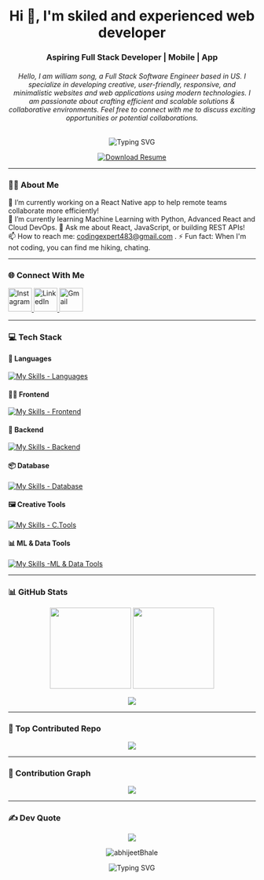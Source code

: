 <h1 align="center">Hi 👋, I'm skiled and experienced web developer </h1>
<h3 align="center">Aspiring Full Stack Developer | Mobile  | App </h3>
<h6 align="center">Hello, I am  william song, a  Full Stack Software Engineer based in US. I specialize in developing creative, user-friendly, responsive, and minimalistic websites and web applications using modern technologies. I am passionate about crafting efficient and scalable solutions & collaborative environments. Feel free to connect with me to discuss exciting opportunities or potential collaborations.</h6>

<p align="center">
  <img src="https://readme-typing-svg.herokuapp.com?font=Fira+Code&size=22&duration=3000&pause=1000&center=true&width=435&lines=Full+Stack+Developer;React+%7C+Node.js+%7C+MongoDB;Cloud+%7C+Docker+%7C+DevOps+Learner;Photography+%7C+Design+Lover" alt="Typing SVG" />
</p>

<div align="center">
  <a href="https://github.com/abhijeetBhale/Portfolio/raw/68117ed6c8be9339df6d9f1975d61537b6849df3/assets/Abhijeet%20Bhale%20Resume%20Updated%20300925.pdf" download="Abhijeet_Bhale_Resume.pdf">
    <img src="https://img.shields.io/badge/Resume-Download-blue?style=for-the-badge&logo=adobeacrobatreader" alt="Download Resume">
  </a>
</div>

---

### 👨‍💻 About Me

🔭 I’m currently working on a React Native app to help remote teams collaborate more efficiently!  
🌱 I’m currently learning Machine Learning with Python, Advanced React and Cloud DevOps.
💬 Ask me about React, JavaScript, or building REST APIs!  
📫 How to reach me: codingexpert483@gmail.com .
⚡ Fun fact: When I'm not coding, you can find me hiking, chating.  

  
---

### 🌐 Connect With Me

<p align="left">
  <a href="https://www.instagram.com/" target="_blank">
    <img src="https://skillicons.dev/icons?i=instagram" width="48" height="48" alt="Instagram" />
  </a>
  <a href="https://www.linkedin.com/in" target="_blank">
    <img src="https://skillicons.dev/icons?i=linkedin" width="48" height="48" alt="LinkedIn" />
  </a>
  <a href="mailto:">
    <img src="https://skillicons.dev/icons?i=gmail" width="48" height="48" alt="Gmail" />
  </a>
</p>

---

### 💻 Tech Stack

#### 🚀 Languages
[![My Skills - Languages](https://skillicons.dev/icons?i=js,cs,c)](https://skillicons.dev)

#### 🧑‍🎨 Frontend
[![My Skills - Frontend](https://skillicons.dev/icons?i=html,css,react,tailwind,bootstrap,vite,figma)](https://skillicons.dev)

#### 🧠 Backend 
[![My Skills - Backend](https://skillicons.dev/icons?i=nodejs,express,postman,npm)](https://skillicons.dev)

#### 📦 Database
[![My Skills - Database](https://skillicons.dev/icons?i=mongodb,sqlite)](https://skillicons.dev)

#### 🖼️ Creative Tools
[![My Skills - C.Tools](https://skillicons.dev/icons?i=vscode,ps)](https://skillicons.dev)

#### 📊 ML & Data Tools
[![My Skills -ML & Data Tools](https://skillicons.dev/icons?i=matlab)](https://skillicons.dev)

---

### 📊 GitHub Stats

<p align="center">
  <img src="https://github-readme-stats.vercel.app/api?username=abhijeetBhale&theme=gruvbox&show_icons=true&hide_border=false&count_private=true" height="165px"/>
  <img src="https://github-readme-stats.vercel.app/api/top-langs/?username=abhijeetBhale&theme=gruvbox&layout=compact&hide_border=false" height="165px"/>
</p>

<p align="center">
  <img src="https://nirzak-streak-stats.vercel.app/?user=abhijeetBhale&theme=gruvbox&hide_border=false" />
</p>


---

### 📌 Top Contributed Repo
<p align="center">
  <img src="https://github-contributor-stats.vercel.app/api?username=abhijeetBhale&limit=5&theme=dark&combine_all_yearly_contributions=true" />
</p>

---

### 🧩 Contribution Graph

<p align="center">
  <img src="https://github-readme-activity-graph.vercel.app/graph?username=abhijeetBhale&theme=react-dark&hide_border=true" />
</p>

---

### ✍️ Dev Quote
<p align="center">
  <img src="https://quotes-github-readme.vercel.app/api?type=horizontal&theme=radical" />
</p>


<p align="center">
  <img src="https://komarev.com/ghpvc/?username=abhijeetBhale&label=Profile%20views&color=0e75b6&style=flat" alt="abhijeetBhale" />
</p>

<p align="center">
  <img src="https://readme-typing-svg.herokuapp.com?font=Fira+Code&size=22&duration=3000&pause=1000&center=true&width=435&lines=@isocyanideisgood+%7C+@cam_worldd;abhijeetbhale7@gmail.com;Abhijeet+Bhale✌️👨‍💻" alt="Typing SVG" />
</p>

<!-- Made with ❤️ by Abhijeet Bhale -->
